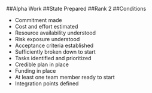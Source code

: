 ##Alpha
Work
##State
Prepared
##Rank
2
##Conditions
- Commitment made
- Cost and effort estimated
- Resource availability understood
- Risk exposure understood
- Acceptance criteria established
- Sufficiently broken down to start
- Tasks identified and prioritized
- Credible plan in place
- Funding in place
- At least one team member ready to start
- Integration points defined
